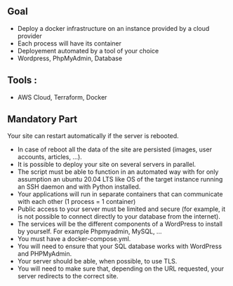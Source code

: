 ## Goal
- Deploy a docker infrastructure on an instance provided by a cloud provider
- Each process will have its container
- Deployement automated by a tool of your choice
- Wordpress, PhpMyAdmin, Database

## Tools :
- AWS Cloud, Terraform, Docker

## Mandatory Part
Your site can restart automatically if the server is rebooted.
- In case of reboot all the data of the site are persisted (images, user accounts, articles,
...).
- It is possible to deploy your site on several servers in parallel.
- The script must be able to function in an automated way with for only assumption
an ubuntu 20.04 LTS like OS of the target instance running an SSH daemon and
with Python installed.
- Your applications will run in separate containers that can communicate with each
other (1 process = 1 container)
- Public access to your server must be limited and secure (for example, it is not
possible to connect directly to your database from the internet).
- The services will be the different components of a WordPress to install by yourself.
For example Phpmyadmin, MySQL, ...
- You must have a docker-compose.yml.
- You will need to ensure that your SQL database works with WordPress and PHPMyAdmin.
- Your server should be able, when possible, to use TLS.
- You will need to make sure that, depending on the URL requested, your server
redirects to the correct site.